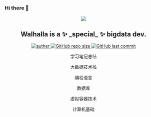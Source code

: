 ### Hi there 👋

<p align="center">
 <a href="https://github.com/Walhalla-Summary/BigData">
  <img align="center" src="https://github-readme-stats.vercel.app/api?username=Walhalla-Summary&show_icons=true&theme=tokyonight" />
 </a>
 <h2 align="center">Walhalla is a ✨ _special_ ✨ bigdata dev.</h2>
</p>

<p align="center">
 <a href="https://github.com/Walhalla-Summary">
 <img alt="auther" src="https://img.shields.io/badge/auther-Walhalla-orange">
 </a>
 <a href="https://github.com/Walhalla-Summary/BigData">
 <img alt="GitHub repo size" src="https://img.shields.io/github/repo-size/Walhalla-Summary/BigData?color=blue&label=bigdata&logo=size&logoColor=orange&style=flat">
 </a>
 <a href="https://github.com/Walhalla-Summary">
 <img alt="GitHub last commit" src="https://img.shields.io/github/last-commit/Walhalla-Summary/Walhalla-Summary?label=last_commit&logo=today">
 </a>
</p>


<p align="center">
 <p align="center">学习笔记总结</p>
 <p align="center">大数据技术栈</p>
 <p align="center">编程语言</p>
 <p align="center">数据库</p>
 <p align="center">虚拟容器技术</p>
 <p align="center">计算机基础</p>
</p>

